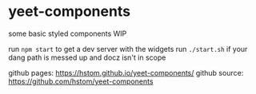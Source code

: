 # yeet-components
some basic styled components WIP

run `npm start` to get a dev server with the widgets
run `./start.sh` if your dang path is messed up and docz isn't in scope

github pages: https://hstom.github.io/yeet-components/
github source: https://github.com/hstom/yeet-components
